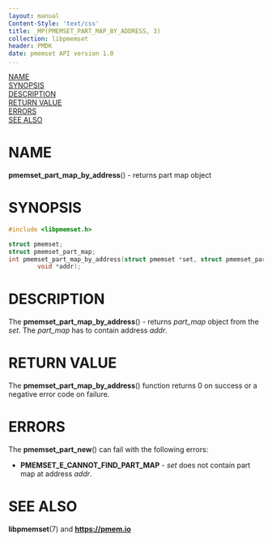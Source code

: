 ```yaml
---
layout: manual
Content-Style: 'text/css'
title: _MP(PMEMSET_PART_MAP_BY_ADDRESS, 3)
collection: libpmemset
header: PMDK
date: pmemset API version 1.0
...
```


[comment]: <> (SPDX-License-Identifier: BSD-3-Clause)
[comment]: <> (Copyright 2021, Intel Corporation)

[comment]: <> (pmemset_part_map_by_address.3 -- man page for libpmemset pmemset_part_map_by_address function)

[NAME](#name)<br />
[SYNOPSIS](#synopsis)<br />
[DESCRIPTION](#description)<br />
[RETURN VALUE](#return-value)<br />
[ERRORS](#errors)<br />
[SEE ALSO](#see-also)<br />

# NAME #

**pmemset_part_map_by_address**() - returns part map object

# SYNOPSIS #

```c
#include <libpmemset.h>

struct pmemset;
struct pmemset_part_map;
int pmemset_part_map_by_address(struct pmemset *set, struct pmemset_part_map **pmap,
		void *addr);
```

# DESCRIPTION #

The **pmemset_part_map_by_address**() - returns *part_map* object from the *set*.
The *part_map* has to contain address *addr*.

# RETURN VALUE #

The **pmemset_part_map_by_address**() function returns 0 on success
or a negative error code on failure.

# ERRORS #

The **pmemset_part_new**() can fail with the following errors:

* **PMEMSET_E_CANNOT_FIND_PART_MAP** - *set* does not contain part map at address *addr*.

# SEE ALSO #

**libpmemset**(7) and **<https://pmem.io>**
